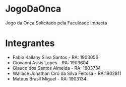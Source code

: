 # JogoDaOnca
Jogo da Onça Solicitado pela Faculdade Impacta


# Integrantes

- Fabio Kallany Silva Santos - RA: 1903056
- Giovanni Assis Lopes - RA: 1903604
- Glauco dos Santos Almeida - RA: 1903734
- Wallace Jonathan Ciró da Silva Feitosa - RA:1902811
- Mateus Brasil Miguel - RA: 1903134
